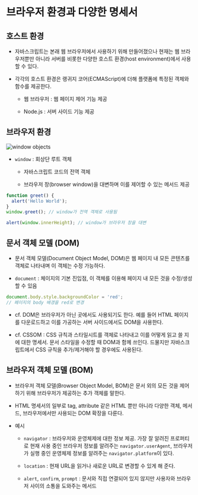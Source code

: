 # 브라우저 환경과 다양한 명세서

## 호스트 환경

- 자바스크립트는 본래 웹 브라우저에서 사용하기 위해 만들어졌으나 현재는 웹 브라우저뿐만 아니라 서버를 비롯한 다양한 호스트 환경(host environment)에서 사용할 수 있다.

- 각각의 호스트 환경은 랭귀지 코어(ECMAScript)에 더해 플랫폼에 특정된 객체와 함수를 제공한다.

  - 웹 브라우저 : 웹 페이지 제어 기능 제공
  
  - Node.js : 서버 사이드 기능 제공

## 브라우저 환경

![window objects](/images/part2_0101.png)

- `window` : 회상단 루트 객체

  - 자바스크립트 코드의 전역 객체

  - 브라우저 창(browser window)을 대변하며 이를 제어할 수 있는 메서드 제공

```javascript
function greet() {
  alert('Hello World');
}
window.greet(); // window가 전역 객체로 사용됨

alert(window.innerHeight); // window가 브라우저 창을 대변
```

## 문서 객체 모델 (DOM)

- 문서 객체 모델(Document Object Model, DOM)은 웹 페이지 내 모든 콘텐츠를 객체로 나타내며 이 객체는 수정 가능하다.

- `document` : 체이지의 기본 진입점, 이 객체를 이용해 페이지 내 모든 것을 수정/생성 할 수 있음

```javascript
document.body.style.backgroundColor = 'red';
// 페이지의 body 배경을 red로 변경
```

- cf. DOM은 브라우저가 아닌 곳에서도 사용되기도 한다. 예를 들어 HTML 페이지를 다운로드하고 이를 가공하는 서버 사이드에서도 DOM을 사용한다.

- cf. CSSOM : CSS 규칙과 스타일시트를 객체로 나타내고 이를 어떻게 읽고 쓸 지에 대한 명세서. 문서 스타일을 수정할 때 DOM과 함께 쓰인다. 드물지만 자바스크립트에서 CSS 규칙을 추가/제거해야 할 경우에도 사용된다.

## 브라우저 객체 모델 (BOM)

- 브라우저 객체 모델(Browser Object Model, BOM)은 문서 외의 모든 것을 제어하기 위해 브라우저가 제공하는 추가 객체를 말한다.

- HTML 명세서의 일부로 tag, attribute 같은 HTML 뿐만 아니라 다양한 객체, 메서드, 브라우저에서만 사용되는 DOM 확장을 다룬다.

- 예시

  - `navigator` : 브라우저와 운영체제에 대한 정보 제공. 가장 잘 알려진 프로퍼티로 현재 사용 중인 브라우저 정보를 알려주는 `navigator.userAgent`, 브라우저가 실행 중인 운영체제 정보를 알려주는 `navigator.platform`이 있다.

  - `location` : 현재 URL을 읽거나 새로운 URL로 변경할 수 있게 해 준다.

  - `alert`, `confirm`, `prompt` : 문서와 직접 연결되어 있지 않지만 사용자와 브라우저 사이의 소통을 도와주는 메서드